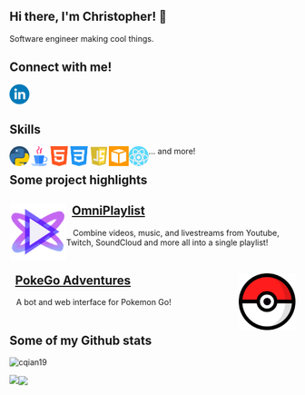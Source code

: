 ## Hi there, I'm Christopher! 👋
Software engineer making cool things.

## Connect with me!
<a href="https://www.linkedin.com/in/christopher-qian">
    <img src="./images/linkedin.svg" width=35/>
</a>

## Skills
<img src="./images/python.svg" title="Python" width=35 align="left">
<img src="./images/java.svg" title="Java" width=35 align="left">
<img src="./images/html.svg" title="HTML" width=35 align="left">
<img src="./images/css-3.svg" title="CSS" width=35 align="left">
<img src="./images/javascript.jpg" title="JavaScript" width=35 align="left">
<img src="./images/aws.png" title="AWS" width=35 align="left">
<img src="./images/react.svg" title="React" width=35 align="left">
... and more!
<br/>

## Some project highlights

<div>
    <a href="https://github.com/cqian19/OmniPlaylist">     
        <img align="left" src="./images/omniplaylist-icon.png" width=100/>  
    </a>
    <h2>
        &nbsp
        <a href="https://github.com/cqian19/OmniPlaylist">
            OmniPlaylist
        </a>
    </h2>
    &nbsp;&nbsp; Combine videos, music, and livestreams from Youtube, Twitch, SoundCloud and more all into a single playlist!
</div>
<br/>

<div>
    <a href="https://github.com/cqian19/Pokemon-Go-Adventures">     
        <img align="right" src="./images/pokeball.png" width=100/>  
    </a>
    <h2>
    &nbsp
        <a href="https://github.com/cqian19/Pokemon-Go-Adventures">
            PokeGo Adventures
        </a>
    </h2>
    &nbsp;&nbsp; A bot and web interface for Pokemon Go!
</div>
<br/>

## Some of my Github stats
<p align=left> <img src=https://komarev.com/ghpvc/?username=cqian19 alt=cqian19 /> </p>

<img align="left" src="https://github-readme-stats.vercel.app/api?username=cqian19&show_icons=true&include_all_commits=True&hide=issues,contribs&line_height=40&count_private=true&hide_rank=true">
<img align="center" src="https://github-readme-stats.vercel.app/api/top-langs/?username=cqian19&&langs_count=3">
